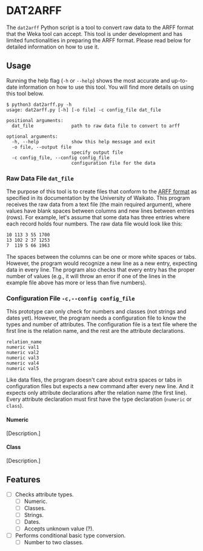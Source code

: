 # DAT2ARFF
The `dat2arff` Python script is a tool to convert raw data to the ARFF format
that the Weka tool can accept. This tool is under development and has limited
functionalities in preparing the ARFF format. Please read below for detailed
information on how to use it.

## Usage
Running the help flag (`-h` or `--help`) shows the most accurate and up-to-date
information on how to use this tool. You will find more details on using this
tool below.

```
$ python3 dat2arff.py -h
usage: dat2arff.py [-h] [-o file] -c config_file dat_file

positional arguments:
  dat_file              path to raw data file to convert to arff

optional arguments:
  -h, --help            show this help message and exit
  -o file, --output file
                        specify output file
  -c config_file, --config config_file
                        configuration file for the data
```

### Raw Data File `dat_file`
The purpose of this tool is to create files that conform to the [ARFF format](https://www.cs.waikato.ac.nz/~ml/weka/arff.html)
as specified in its documentation by the University of Waikato. This program
receives the raw data from a text file (the main required argument), where
values have blank spaces between columns and new lines between entries (rows).
For example, let's assume that some data has three entries where each record
holds four numbers. The raw data file would look like this:

```text
10 113 3 55 1700
13 102 2 37 1253
7  119 5 66 1963
```

The spaces between the columns can be one or more white spaces or tabs. However,
the program would recognize a new line as a new entry, expecting data in every
line. The program also checks that every entry has the proper number of values
(e.g., it will throw an error if one of the lines in the example file above has
more or less than five numbers).

### Configuration File `-c,--config config_file`
This prototype can only check for numbers and classes (not strings and dates
yet). However, the program needs a configuration file to know the types and
number of attributes. The configuration file is a text file where the first
line is the relation name, and the rest are the attribute declarations.

```text
relation_name
numeric val1
numeric val2
numeric val3
numeric val4
numeric val5
```

Like data files, the program doesn't care about extra spaces or tabs in
configuration files but expects a new command after every new line. And it
expects only attribute declarations after the relation name (the first line).
Every attribute declaration must first have the type declaration (`numeric` or
`class`).

#### Numeric
[Description.]

#### Class
[Description.]

## Features
- [ ] Checks attribute types.
    - [ ] Numeric.
    - [ ] Classes.
    - [ ] Strings.
    - [ ] Dates.
    - [ ] Accepts unknown value (?).
- [ ] Performs conditional basic type conversion.
    - [ ] Number to two classes.